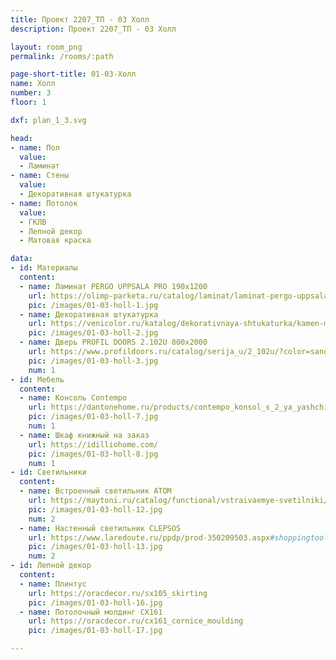 ```yaml
---
title: Проект 2207_ТП - 03 Холл
description: Проект 2207_ТП - 03 Холл

layout: room_png
permalink: /rooms/:path

page-short-title: 01-03-Холл
name: Холл
number: 3
floor: 1

dxf: plan_1_3.svg

head:
- name: Пол
  value:
  - Ламинат
- name: Стены
  value:
  - Декоративная штукатурка
- name: Потолок
  value:
  - ГКЛВ
  - Лепной декор
  - Матовая краска

data:
- id: Материалы
  content:
  - name: Ламинат PERGO UPPSALA PRO 190x1200
    url: https://olimp-parketa.ru/catalog/laminat/laminat-pergo-uppsala-pro-l1249-05243-dub-vekovoy-korichnevyy-1-596-m2/
    pic: /images/01-03-holl-1.jpg
  - name: Декоративная штукатурка
    url: https://venicolor.ru/katalog/dekorativnaya-shtukaturka/kamen-mramor-shamot-pod-starinu/rilevo-rilievo.html
    pic: /images/01-03-holl-2.jpg
  - name: Дверь PROFIL DOORS 2.102U 800x2000
    url: https://www.profildoors.ru/catalog/serija_u/2_102u/?color=sand&glass=
    pic: /images/01-03-holl-3.jpg
    num: 1
- id: Мебель
  content:
  - name: Консоль Contempo
    url: https://dantonehome.ru/products/contempo_konsol_s_2_ya_yashchikami/
    pic: /images/01-03-holl-7.jpg
    num: 1
  - name: Шкаф книжный на заказ
    url: https://idilliohome.com/
    pic: /images/01-03-holl-8.jpg
    num: 1
- id: Светильники
  content:
  - name: Встроенный светильник ATOM
    url: https://maytoni.ru/catalog/functional/vstraivaemye-svetilniki/dl024-2-02w/
    pic: /images/01-03-holl-12.jpg
    num: 2
  - name: Настенный светильник CLEPSOS
    url: https://www.laredoute.ru/ppdp/prod-350209503.aspx#shoppingtool=treestructureguidednavigation
    pic: /images/01-03-holl-13.jpg
    num: 2
- id: Лепной декор
  content:
  - name: Плинтус 
    url: https://oracdecor.ru/sx105_skirting
    pic: /images/01-03-holl-16.jpg
  - name: Потолочный молдинг CX161
    url: https://oracdecor.ru/cx161_cornice_moulding
    pic: /images/01-03-holl-17.jpg

---
```

